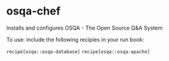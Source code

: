 osqa-chef
=========

Installs and configures OSQA - The Open Source Q&amp;A System

To use: include the following recipies in your run book:

`recipe[osqa::osqa-database]`
`recipe[osqa::osqa-apache]`
